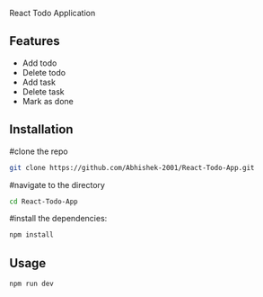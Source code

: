 React Todo Application

## Features

- Add todo
- Delete todo
- Add task
- Delete task
- Mark as done

## Installation

#clone the repo

```bash
git clone https://github.com/Abhishek-2001/React-Todo-App.git
```

#navigate to the directory

```bash
cd React-Todo-App
```

#install the dependencies:

```bash
npm install
```

## Usage

```bash
npm run dev
```
